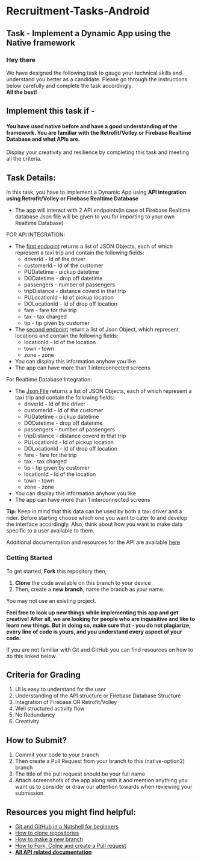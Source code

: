 # Recruitment-Tasks-Android
## Task - Implement a Dynamic App using the Native framework

[comment]: <> (greetings)
### Hey there
We have designed the following task to gauge your technical skills and understand you better as a candidate. Please go through the instructions below carefully and complete the task accordingly.<br/>
<strong>All the best!</strong>

[comment]: <> (who is this task for)
## Implement this task if -
#### You have used native before and have a good understanding of the framework. You are familiar with the Retrofit/Volley or Firebase Realtime Database and what APIs are.
Display your creativity and resilience by completing this task and meeting all the criteria.

[comment]: <> (outline details)
## Task Details:
In this task, you have to implement a Dynamic App using <b>API integration using  Retrofit/Volley or Firebase Realtime Database</b>
- The app will interact with 2 API endpoints(in case of Firebase Realtime database Json file will be given to you for importing to your own Realtime Database)

FOR API INTEGRATION:
- The [first endpoint]() returns a list of JSON Objects, each of which represent a taxi trip and contain the following fields:
  - driverId - Id of the driver 
  - customerId - Id of the customer
  - PUDatetime - pickup datetime
  - DODatetime - drop off datetime
  - passengers - number of passengers
  - tripDistance - distance coverd in that trip
  - PULocationId - Id of pickup location
  - DOLocationId - Id of drop off location
  - fare - fare for the trip
  - tax - tax charged
  - tip - tip given by customer
- The [second endpoint]() return a list of Json Object, which represent locations and contain the following fields:
  - locationId - Id of the location
  - town - town
  - zone - zone
- You can display this information anyhow you like
- The app can have more than 1 interconnected screens

For Realtime Database Integration:
- The [Json File](https://drive.google.com/file/d/1fxRIeKsA7XxbQw3KJQzIKbUTqxPguHhD/view?usp=sharing) returns a list of JSON Objects, each of which represent a taxi trip and contain the following fields:
  - driverId - Id of the driver 
  - customerId - Id of the customer
  - PUDatetime - pickup datetime
  - DODatetime - drop off datetime
  - passengers - number of passengers
  - tripDistance - distance coverd in that trip
  - PULocationId - Id of pickup location
  - DOLocationId - Id of drop off location
  - fare - fare for the trip
  - tax - tax charged
  - tip - tip given by customer
  - locationId - Id of the location
  - town - town
  - zone - zone
- You can display this information anyhow you like
- The app can have more than 1 interconnected screens

<b>Tip:</b> Keep in mind that this data can be used by both a taxi driver and a rider. Before starting choose which one you want to cater to and develop the interface accordingly. Also, think about how you want to make data specific to a user available to them.

Additional documentation and resources for the API are available [here]()

### Getting Started
To get started, <b>Fork</b> this repository then,
1. <b>Clone</b> the code available on this branch to your device
2. Then, create a <b>new branch</b>, name the branch as your name.

You may not use an existing project.

<b>Feel free to look up new things while implementing this app and get creative! After all, we are looking for people who are inquisitive and like to learn new things.
But in doing so, make sure that - you do not plagiarize, every line of code is yours, and you understand every aspect of your code.</b>

If you are not familiar with Git and GitHub you can find resources on how to do this linked below.

[comment]: <> (criteria for grading)
## Criteria for Grading
1. UI is easy to understand for the user
2. Understanding of the API structure or Firebase Database Structure
3. Integration of Firebase OR Retrofit/Volley
4. Well structured activity flow
5. No Redundancy
6. Creativity

[comment]: <> (submission process)
## How to Submit?
1. Commit your code to your branch
2. Then create a Pull Request from your branch to this (native-option2) branch
3. The title of the pull request should be your full name
4. Attach screenshots of the app along with it and mention anything you want us to consider or draw our attention towards when reviewing your submission

[comment]: <> (link resources)
## Resources you might find helpful:
- [Git and GitHub in a Nutshell for beginners](https://www.educative.io/blog/git-github-tutorial-beginners?aid=5082902844932096&utm_source=google&utm_medium=cpc&utm_campaign=blog-dynamic&utm_term=&utm_campaign=Dynamic+-+Blog&utm_source=adwords&utm_medium=ppc&hsa_acc=5451446008&hsa_cam=8090938743&hsa_grp=82569843726&hsa_ad=396819070286&hsa_src=g&hsa_tgt=aud-470569448294:dsa-837938538428&hsa_kw=&hsa_mt=b&hsa_net=adwords&hsa_ver=3&gclid=CjwKCAjwyvaJBhBpEiwA8d38vA2eGdONsKZargIvj9wsLW9U48FiErSNeoWqsWP5e4WrwPSb4Lc2GRoC4WAQAvD_BwE#what-is)
- [How to clone repositories](https://docs.github.com/en/repositories/creating-and-managing-repositories/cloning-a-repository)
- [How to make a new branch](https://www.educative.io/edpresso/git-branch-command?aid=5082902844932096&utm_source=google&utm_medium=cpc&utm_campaign=edpresso-dynamic&utm_term=&utm_campaign=Dynamic+-+Edpresso&utm_source=adwords&utm_medium=ppc&hsa_acc=5451446008&hsa_cam=8092184362&hsa_grp=86276435689&hsa_ad=397226000870&hsa_src=g&hsa_tgt=aud-470569448294:dsa-837376625453&hsa_kw=&hsa_mt=b&hsa_net=adwords&hsa_ver=3&gclid=CjwKCAjwyvaJBhBpEiwA8d38vE443-9M60MiKwhm52L399DUeuANM80hpBca-fIcY5uVGuqSa-agMRoC410QAvD_BwE)
- [How to Fork, Colne and create a Pull request](https://opensource.com/article/19/7/create-pull-request-github)
- [<b>All API related documentation</b>]()
